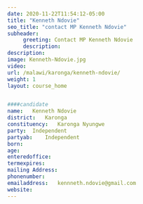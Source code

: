 ```yaml
---
date: 2020-11-22T11:54:12-05:00
title: "Kenneth Ndovie"
seo_title: "contact MP Kenneth Ndovie"
subheader:
     greeting: Contact MP Kenneth Ndovie
     description: 
description: 
image: Kenneth-Ndovie.jpg
video: 
url: /malawi/karonga/kenneth-ndovie/
weight: 1
layout: course_home


####candidate
name:	Kenneth Ndovie
district:	Karonga
constituency: 	Karonga Nyungwe
party:	Independent
partyab:	Independent
born:
age: 
enteredoffice:	
termexpires:	
mailing Address:
phonenumber:	
emailaddress:	kennneth.ndovie@gmail.com
website:	
---
```


